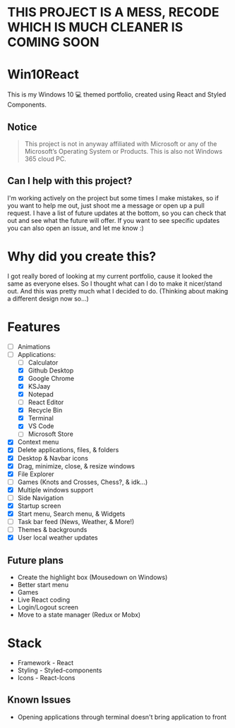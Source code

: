 # THIS PROJECT IS A MESS, RECODE WHICH IS MUCH CLEANER IS COMING SOON

# Win10React

This is my Windows 10 💻 themed portfolio, created using React and Styled Components.

## Notice

> This project is not in anyway affiliated with Microsoft or any of the Microsoft’s Operating System or Products. This is also not Windows 365 cloud PC.

## Can I help with this project?

I'm working actively on the project but some times I make mistakes, so if you want to help me out, just shoot me a message or open up a pull request. I have a list of future updates at the bottom, so you can check that out and see what the future will offer. If you want to see specific updates you can also open an issue, and let me know :)

# Why did you create this?

I got really bored of looking at my current portfolio, cause it looked the same as everyone elses. So I thought what can I do to make it nicer/stand out. And this was pretty much what I decided to do. (Thinking about making a different design now so...)

# Features

- [ ] Animations
- [ ] Applications:
  - [ ] Calculator
  - [x] Github Desktop
  - [x] Google Chrome
  - [x] KSJaay
  - [x] Notepad
  - [ ] React Editor
  - [x] Recycle Bin
  - [x] Terminal
  - [x] VS Code
  - [ ] Microsoft Store
- [x] Context menu
- [x] Delete applications, files, & folders
- [x] Desktop & Navbar icons
- [x] Drag, minimize, close, & resize windows
- [x] File Explorer
- [ ] Games (Knots and Crosses, Chess?, & idk...)
- [x] Multiple windows support
- [ ] Side Navigation
- [x] Startup screen
- [x] Start menu, Search menu, & Widgets
- [ ] Task bar feed (News, Weather, & More!)
- [ ] Themes & backgrounds
- [x] User local weather updates

## Future plans

- Create the highlight box (Mousedown on Windows)
- Better start menu
- Games
- Live React coding
- Login/Logout screen
- Move to a state manager (Redux or Mobx)

# Stack

- Framework - React
- Styling - Styled-components
- Icons - React-Icons

## Known Issues

- Opening applications through terminal doesn't bring application to front
